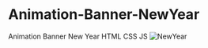# Animation-Banner-NewYear
Animation Banner New Year 
HTML CSS JS
![NewYear](https://github.com/Alex-Stranger-Dev/Animation-Banner-NewYear/assets/118556086/0da7f10a-c0b6-4556-bb98-1e7cb78f0ad0)
